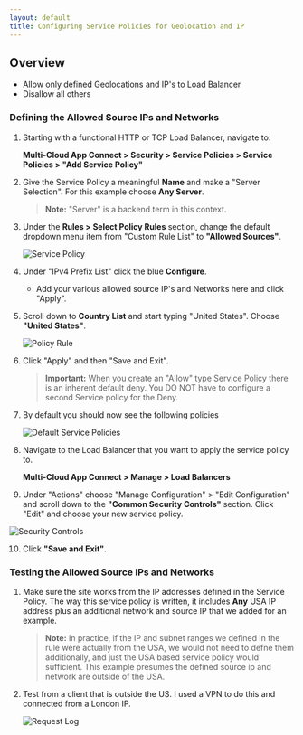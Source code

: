 ```yaml
---
layout: default
title: Configuring Service Policies for Geolocation and IP
---
```


## Overview

* Allow only defined Geolocations and IP's to Load Balancer
* Disallow all others 

### Defining the Allowed Source IPs and Networks

1.  Starting with a functional HTTP or TCP Load Balancer, navigate to: 

    **Multi-Cloud App Connect > Security > Service Policies > Service Policies > "Add Service Policy"** 

2. Give the Service Policy a meaningful **Name** and make a "Server Selection". For this example choose **Any Server**. 

    > **Note:** "Server" is a backend term in this context. 

3. Under the **Rules > Select Policy Rules**  section, change the default dropdown menu item from "Custom Rule List" to **"Allowed Sources"**.

    ![Service Policy](/xc-images/ip-geo.png)

4. Under "IPv4 Prefix List" click the blue **Configure**. 
    * Add your various allowed source IP's and Networks here and click "Apply". 

5. Scroll down to **Country List** and start typing "United States". Choose **"United States"**.


    ![Policy Rule](/xc-images/rule.png)


6. Click "Apply" and then "Save and Exit". 

    > **Important:** When you create an "Allow" type Service Policy there is an inherent default deny. You DO NOT have to configure a second Service policy for the Deny. 


7. By default you should now see the following policies


   ![Default Service Policies](/xc-images/sp.png)


8. Navigate to the Load Balancer that you want to apply the service policy to.

   **Multi-Cloud App Connect > Manage > Load Balancers**

9.  Under "Actions" choose "Manage Configuration" > "Edit Configuration" and scroll down to the **"Common Security Controls"** section. Click "Edit" and choose your new service policy. 


   ![Security Controls](/xc-images/sec-con.png)


10. Click **"Save and Exit"**. 

### Testing the Allowed Source IPs and Networks

1. Make sure the site works from the IP addresses defined in the Service Policy. The way this service policy is written, it includes **Any** USA IP address plus an additional network and source IP that we added for an example. 

    > **Note:** In practice, if the IP and subnet ranges we defined in the rule were actually from the USA, we would not need to defne them additionally, and just the USA based service policy would sufficient. This example presumes the defined source ip and network are outside of the USA. 

2. Test from a client that is outside the US. I used a VPN to do this and connected from a London IP. 

   ![Request Log](/xc-images/rl.png)


